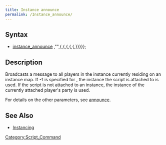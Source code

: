 ```yaml
---
title: Instance announce
permalink: /Instance_announce/
---
```


Syntax
------

-   [instance_announce](/instance_announce "wikilink") <instance id>,"<text>",<flag>{,<fontColor>{,<fontType>{,<fontSize>{,<fontAlign>{,<fontY>}}}}};

Description
-----------

Broadcasts a message to all players in the instance <instance id> currently residing on an instance map. If -1 is specified for <instance id>, the instance the script is attached to is used. If the script is not attached to an instance, the instance of the currently attached player's party is used.

For details on the other parameters, see [announce](/announce "wikilink").

See Also
--------

-   [Instancing](/Instancing "wikilink")

[Category:Script_Command](/Category:Script_Command "wikilink")